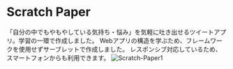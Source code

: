 # Scratch Paper
「自分の中でもやもやしている気持ち・悩み」を気軽に吐き出せるツイートアプリ。学習の一環で作成しました。
Webアプリの構造を学ぶため、フレームワークを使用せずサーブレットで作成しました。
レスポンシブ対応しているため、スマートフォンからも利用できます。
![Scratch-Paper1](https://user-images.githubusercontent.com/68217595/110087173-aafb4780-7dd6-11eb-9c87-721fbeb20ea8.jpg)

